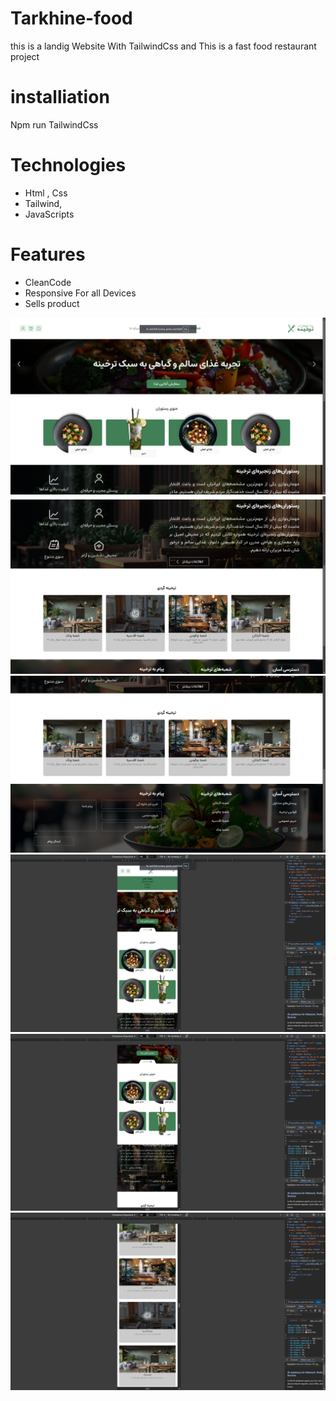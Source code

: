 # Tarkhine-food
this is a landig Website With TailwindCss and This is a fast food restaurant project
# installiation 
Npm run TailwindCss
# Technologies
 - Html , Css
 - Tailwind,
 - JavaScripts
# Features
 - CleanCode
 - Responsive For all Devices
 - Sells product
 <img src="./imges/demo/Screenshot (169).png">
<img src="./imges/demo/Screenshot (170).png">
<img src="./imges/demo/Screenshot (171).png">
<img src="./imges/demo/Screenshot (172).png">
<img src="./imges/demo/Screenshot (173).png">
<img src="./imges/demo/Screenshot (174).png">
